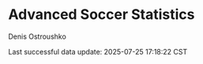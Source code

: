 # Advanced Soccer Statistics
Denis Ostroushko

<!-- gfm -->

Last successful data update: 2025-07-25 17:18:22 CST
